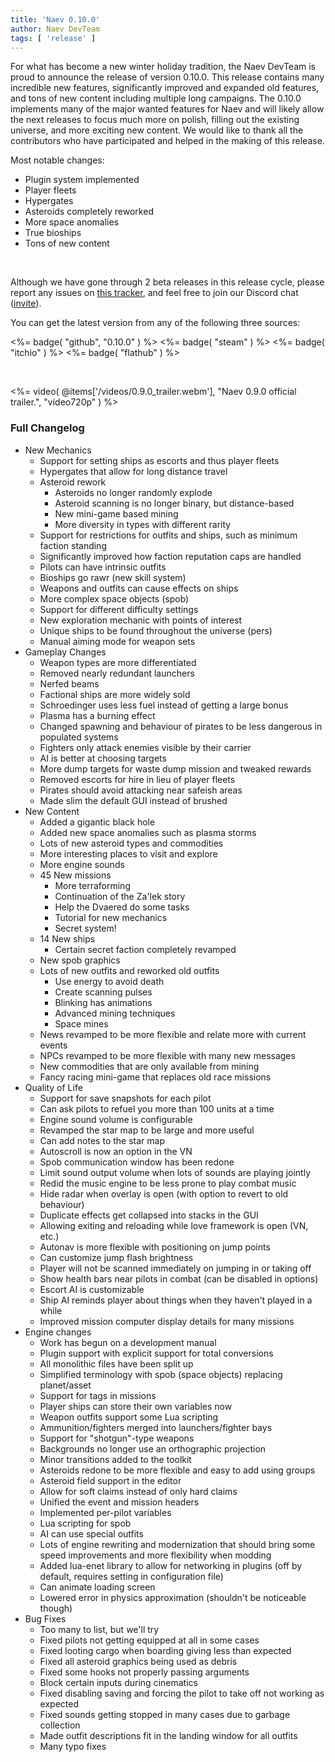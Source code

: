 ```yaml
---
title: 'Naev 0.10.0'
author: Naev DevTeam
tags: [ 'release' ]
---
```


For what has become a new winter holiday tradition, the Naev DevTeam is proud
to announce the release of version 0.10.0.
This release contains many incredible new features, significantly improved and
expanded old features, and tons of new content including multiple long
campaigns.
The 0.10.0 implements many of the major wanted features for Naev and will
likely allow the next releases to focus much more on polish, filling out the
existing universe, and more exciting new content.
We would like to thank all the contributors who have participated and helped in
the making of this release.

Most notable changes:

* Plugin system implemented
* Player fleets
* Hypergates
* Asteroids completely reworked
* More space anomalies
* True bioships
* Tons of new content

<br>

Although we have gone through 2 beta releases in this release cycle, please
report any issues on [this tracker](https://github.com/naev/naev/issues), and
feel free to join our Discord chat
([invite](https://discord.com/invite/nd2M5BR)).

You can get the latest version from any of the following three sources:

<%= badge( "github", "0.10.0" ) %>
<%= badge( "steam" ) %>
<%= badge( "itchio" ) %>
<%= badge( "flathub" ) %>

<br>

<%= video( @items['/videos/0.9.0_trailer.webm'], "Naev 0.9.0 official trailer.", "video720p" ) %>

### Full Changelog
* New Mechanics
    * Support for setting ships as escorts and thus player fleets
    * Hypergates that allow for long distance travel
    * Asteroid rework
        * Asteroids no longer randomly explode
        * Asteroid scanning is no longer binary, but distance-based
        * New mini-game based mining
        * More diversity in types with different rarity
    * Support for restrictions for outfits and ships, such as minimum faction standing
    * Significantly improved how faction reputation caps are handled
    * Pilots can have intrinsic outfits
    * Bioships go rawr (new skill system)
    * Weapons and outfits can cause effects on ships
    * More complex space objects (spob)
    * Support for different difficulty settings
    * New exploration mechanic with points of interest
    * Unique ships to be found throughout the universe (pers)
    * Manual aiming mode for weapon sets
* Gameplay Changes
    * Weapon types are more differentiated
    * Removed nearly redundant launchers
    * Nerfed beams
    * Factional ships are more widely sold
    * Schroedinger uses less fuel instead of getting a large bonus
    * Plasma has a burning effect
    * Changed spawning and behaviour of pirates to be less dangerous in populated systems
    * Fighters only attack enemies visible by their carrier
    * AI is better at choosing targets
    * More dump targets for waste dump mission and tweaked rewards
    * Removed escorts for hire in lieu of player fleets
    * Pirates should avoid attacking near safeish areas
    * Made slim the default GUI instead of brushed
* New Content
    * Added a gigantic black hole
    * Added new space anomalies such as plasma storms
    * Lots of new asteroid types and commodities
    * More interesting places to visit and explore
    * More engine sounds
    * 45 New missions
        * More terraforming
        * Continuation of the Za'lek story
        * Help the Dvaered do some tasks
        * Tutorial for new mechanics
        * Secret system!
    * 14 New ships
        * Certain secret faction completely revamped
    * New spob graphics
    * Lots of new outfits and reworked old outfits
        * Use energy to avoid death
        * Create scanning pulses
        * Blinking has animations
        * Advanced mining techniques
        * Space mines
    * News revamped to be more flexible and relate more with current events
    * NPCs revamped to be more flexible with many new messages
    * New commodities that are only available from mining
    * Fancy racing mini-game that replaces old race missions
* Quality of Life
    * Support for save snapshots for each pilot
    * Can ask pilots to refuel you more than 100 units at a time
    * Engine sound volume is configurable
    * Revamped the star map to be large and more useful
    * Can add notes to the star map
    * Autoscroll is now an option in the VN
    * Spob communication window has been redone
    * Limit sound output volume when lots of sounds are playing jointly
    * Redid the music engine to be less prone to play combat music
    * Hide radar when overlay is open (with option to revert to old behaviour)
    * Duplicate effects get collapsed into stacks in the GUI
    * Allowing exiting and reloading while love framework is open (VN, etc.)
    * Autonav is more flexible with positioning on jump points
    * Can customize jump flash brightness
    * Player will not be scanned immediately on jumping in or taking off
    * Show health bars near pilots in combat (can be disabled in options)
    * Escort AI is customizable
    * Ship AI reminds player about things when they haven't played in a while
    * Improved mission computer display details for many missions
* Engine changes
    * Work has begun on a development manual
    * Plugin support with explicit support for total conversions
    * All monolithic files have been split up
    * Simplified terminology with spob (space objects) replacing planet/asset
    * Support for tags in missions
    * Player ships can store their own variables now
    * Weapon outfits support some Lua scripting
    * Ammunition/fighters merged into launchers/fighter bays
    * Support for "shotgun"-type weapons
    * Backgrounds no longer use an orthographic projection
    * Minor transitions added to the toolkit
    * Asteroids redone to be more flexible and easy to add using groups
    * Asteroid field support in the editor
    * Allow for soft claims instead of only hard claims
    * Unified the event and mission headers
    * Implemented per-pilot variables
    * Lua scripting for spob
    * AI can use special outfits
    * Lots of engine rewriting and modernization that should bring some speed improvements and more flexibility when modding
    * Added lua-enet library to allow for networking in plugins (off by default, requires setting in configuration file)
    * Can animate loading screen
    * Lowered error in physics approximation (shouldn't be noticeable though)
* Bug Fixes
    * Too many to list, but we'll try
    * Fixed pilots not getting equipped at all in some cases
    * Fixed looting cargo when boarding giving less than expected
    * Fixed all asteroid graphics being used as debris
    * Fixed some hooks not properly passing arguments
    * Block certain inputs during cinematics
    * Fixed disabling saving and forcing the pilot to take off not working as expected
    * Fixed sounds getting stopped in many cases due to garbage collection
    * Made outfit descriptions fit in the landing window for all outfits
    * Many typo fixes
